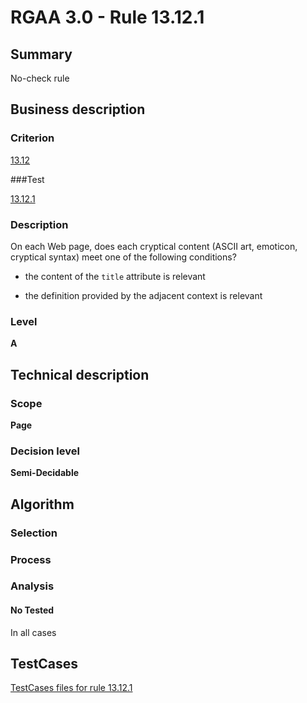 # RGAA 3.0 -  Rule 13.12.1

## Summary

No-check rule

## Business description

### Criterion

[13.12](http://disic.github.io/rgaa_referentiel_en/RGAA3.0_Criteria_English_version_v1.html#crit-13-12)

###Test

[13.12.1](http://disic.github.io/rgaa_referentiel_en/RGAA3.0_Criteria_English_version_v1.html#test-13-12-1)

### Description
On each Web page,
    does each cryptical content (ASCII art, emoticon,
    cryptical syntax) meet one of the following conditions?
    <ul><li> the content of the <code>title</code> attribute is relevant</li>
  <li> the definition provided by the adjacent context
   is relevant</li>
    </ul> 


### Level

**A**

## Technical description

### Scope

**Page**

### Decision level

**Semi-Decidable**

## Algorithm

### Selection

### Process

### Analysis

#### No Tested 

In all cases









##  TestCases 

[TestCases files for rule 13.12.1](https://github.com/Asqatasun/Asqatasun/tree/master/rules/rules-rgaa3.0/src/test/resources/testcases/rgaa30/Rgaa30Rule131201/) 


